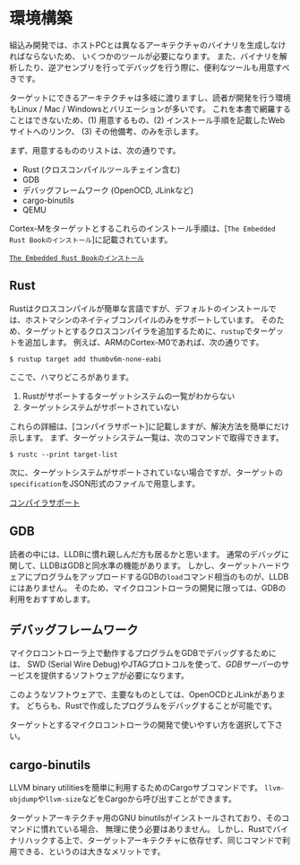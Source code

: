 # 環境構築

組込み開発では、ホストPCとは異なるアーキテクチャのバイナリを生成しなければならないため、
いくつかのツールが必要になります。
また、バイナリを解析したり、逆アセンブリを行ってデバッグを行う際に、便利なツールも用意すべきです。

ターゲットにできるアーキテクチャは多岐に渡りますし、読者が開発を行う環境もLinux / Mac / Windowsとバリエーションが多いです。
これを本書で網羅することはできないため、(1) 用意するもの、(2) インストール手順を記載したWebサイトへのリンク、
(3) その他備考、のみを示します。

まず、用意するもののリストは、次の通りです。

- Rust (クロスコンパイルツールチェイン含む)
- GDB
- デバッグフレームワーク (OpenOCD, JLinkなど)
- cargo-binutils
- QEMU

Cortex-Mをターゲットとするこれらのインストール手順は、[`The Embedded Rust Bookのインストール`]に記載されています。

[`The Embedded Rust Bookのインストール`](https://tomoyuki-nakabayashi.github.io/book/intro/install.html)

## Rust

Rustはクロスコンパイルが簡単な言語ですが、デフォルトのインストールでは、ホストマシンのネイティブコンパイルのみをサポートしています。
そのため、ターゲットとするクロスコンパイラを追加するために、`rustup`でターゲットを追加します。
例えば、ARMのCortex-M0であれば、次の通りです。

```
$ rustup target add thumbv6m-none-eabi 
```

ここで、ハマりどころがあります。

1. Rustがサポートするターゲットシステムの一覧がわからない
2. ターゲットシステムがサポートされていない

これらの詳細は、[コンパイラサポート]に記載しますが、解決方法を簡単にだけ示します。
まず、ターゲットシステム一覧は、次のコマンドで取得できます。

```
$ rustc --print target-list
```

次に、ターゲットシステムがサポートされていない場合ですが、ターゲットの`specification`をJSON形式のファイルで用意します。

[コンパイラサポート](../04-tools/compiler.md)

## GDB

読者の中には、LLDBに慣れ親しんだ方も居るかと思います。
通常のデバッグに関して、LLDBはGDBと同水準の機能があります。
しかし、ターゲットハードウェアにプログラムをアップロードするGDBの`load`コマンド相当のものが、LLDBにはありません。
そのため、マイクロコントローラの開発に限っては、GDBの利用をおすすめします。

## デバッグフレームワーク

マイクロコントローラ上で動作するプログラムをGDBでデバッグするためには、
SWD (Serial Wire Debug)やJTAGプロトコルを使って、*GDBサーバー*のサービスを提供するソフトウェアが必要になります。

このようなソフトウェアで、主要なものとしては、OpenOCDとJLinkがあります。
どちらも、Rustで作成したプログラムをデバッグすることが可能です。

ターゲットとするマイクロコントローラの開発で使いやすい方を選択して下さい。

## cargo-binutils

LLVM binary utilitiesを簡単に利用するためのCargoサブコマンドです。
`llvm-objdump`や`llvm-size`などをCargoから呼び出すことができます。

ターゲットアーキテクチャ用のGNU binutilsがインストールされており、そのコマンドに慣れている場合、
無理に使う必要はありません。
しかし、Rustでバイナリハックする上で、ターゲットアーキテクチャに依存せず、同じコマンドで利用できる、というのは大きなメリットです。
